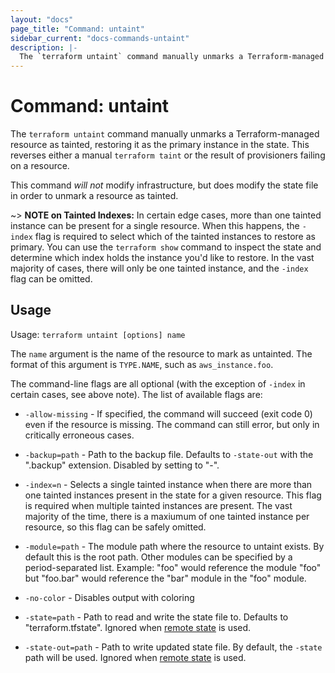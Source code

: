 ```yaml
---
layout: "docs"
page_title: "Command: untaint"
sidebar_current: "docs-commands-untaint"
description: |-
  The `terraform untaint` command manually unmarks a Terraform-managed resource as tainted, restoring it as the primary instance in the state.
---
```


# Command: untaint

The `terraform untaint` command manually unmarks a Terraform-managed resource
as tainted, restoring it as the primary instance in the state. This reverses
either a manual `terraform taint` or the result of provisioners failing on a
resource.

This command _will not_ modify infrastructure, but does modify the state file
in order to unmark a resource as tainted.

~> **NOTE on Tainted Indexes:** In certain edge cases, more than one tainted
instance can be present for a single resource. When this happens, the `-index`
flag is required to select which of the tainted instances to restore as
primary. You can use the `terraform show` command to inspect the state and
determine which index holds the instance you'd like to restore. In the vast
majority of cases, there will only be one tainted instance, and the `-index`
flag can be omitted.

## Usage

Usage: `terraform untaint [options] name`

The `name` argument is the name of the resource to mark as untainted.  The
format of this argument is `TYPE.NAME`, such as `aws_instance.foo`.

The command-line flags are all optional (with the exception of `-index` in
certain cases, see above note). The list of available flags are:

* `-allow-missing` - If specified, the command will succeed (exit code 0)
    even if the resource is missing. The command can still error, but only
    in critically erroneous cases.

* `-backup=path` - Path to the backup file. Defaults to `-state-out` with
  the ".backup" extension. Disabled by setting to "-".

* `-index=n` - Selects a single tainted instance when there are more than one
  tainted instances present in the state for a given resource. This flag is
  required when multiple tainted instances are present. The vast majority of the
  time, there is a maxiumum of one tainted instance per resource, so this flag
  can be safely omitted.

* `-module=path` - The module path where the resource to untaint exists.
    By default this is the root path. Other modules can be specified by
    a period-separated list. Example: "foo" would reference the module
    "foo" but "foo.bar" would reference the "bar" module in the "foo"
    module.

* `-no-color` - Disables output with coloring

* `-state=path` - Path to read and write the state file to. Defaults to "terraform.tfstate".
  Ignored when [remote state](/docs/state/remote/index.html) is used.

* `-state-out=path` - Path to write updated state file. By default, the
  `-state` path will be used. Ignored when
  [remote state](/docs/state/remote/index.html) is used.
